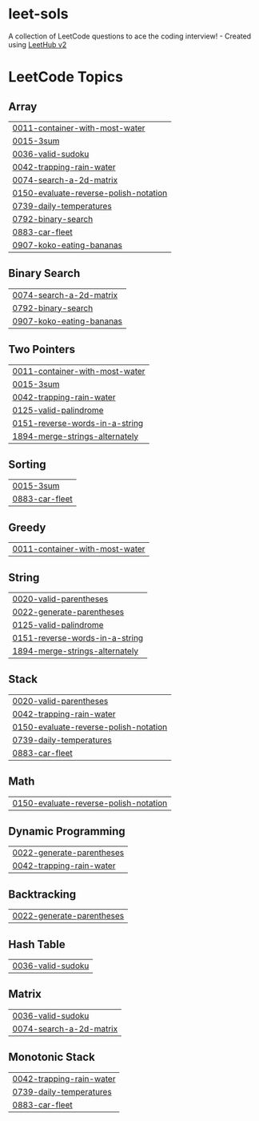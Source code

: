 # leet-sols
A collection of LeetCode questions to ace the coding interview! - Created using [LeetHub v2](https://github.com/arunbhardwaj/LeetHub-2.0)

<!---LeetCode Topics Start-->
# LeetCode Topics
## Array
|  |
| ------- |
| [0011-container-with-most-water](https://github.com/kshitijkale/leet-sols/tree/master/0011-container-with-most-water) |
| [0015-3sum](https://github.com/kshitijkale/leet-sols/tree/master/0015-3sum) |
| [0036-valid-sudoku](https://github.com/kshitijkale/leet-sols/tree/master/0036-valid-sudoku) |
| [0042-trapping-rain-water](https://github.com/kshitijkale/leet-sols/tree/master/0042-trapping-rain-water) |
| [0074-search-a-2d-matrix](https://github.com/kshitijkale/leet-sols/tree/master/0074-search-a-2d-matrix) |
| [0150-evaluate-reverse-polish-notation](https://github.com/kshitijkale/leet-sols/tree/master/0150-evaluate-reverse-polish-notation) |
| [0739-daily-temperatures](https://github.com/kshitijkale/leet-sols/tree/master/0739-daily-temperatures) |
| [0792-binary-search](https://github.com/kshitijkale/leet-sols/tree/master/0792-binary-search) |
| [0883-car-fleet](https://github.com/kshitijkale/leet-sols/tree/master/0883-car-fleet) |
| [0907-koko-eating-bananas](https://github.com/kshitijkale/leet-sols/tree/master/0907-koko-eating-bananas) |
## Binary Search
|  |
| ------- |
| [0074-search-a-2d-matrix](https://github.com/kshitijkale/leet-sols/tree/master/0074-search-a-2d-matrix) |
| [0792-binary-search](https://github.com/kshitijkale/leet-sols/tree/master/0792-binary-search) |
| [0907-koko-eating-bananas](https://github.com/kshitijkale/leet-sols/tree/master/0907-koko-eating-bananas) |
## Two Pointers
|  |
| ------- |
| [0011-container-with-most-water](https://github.com/kshitijkale/leet-sols/tree/master/0011-container-with-most-water) |
| [0015-3sum](https://github.com/kshitijkale/leet-sols/tree/master/0015-3sum) |
| [0042-trapping-rain-water](https://github.com/kshitijkale/leet-sols/tree/master/0042-trapping-rain-water) |
| [0125-valid-palindrome](https://github.com/kshitijkale/leet-sols/tree/master/0125-valid-palindrome) |
| [0151-reverse-words-in-a-string](https://github.com/kshitijkale/leet-sols/tree/master/0151-reverse-words-in-a-string) |
| [1894-merge-strings-alternately](https://github.com/kshitijkale/leet-sols/tree/master/1894-merge-strings-alternately) |
## Sorting
|  |
| ------- |
| [0015-3sum](https://github.com/kshitijkale/leet-sols/tree/master/0015-3sum) |
| [0883-car-fleet](https://github.com/kshitijkale/leet-sols/tree/master/0883-car-fleet) |
## Greedy
|  |
| ------- |
| [0011-container-with-most-water](https://github.com/kshitijkale/leet-sols/tree/master/0011-container-with-most-water) |
## String
|  |
| ------- |
| [0020-valid-parentheses](https://github.com/kshitijkale/leet-sols/tree/master/0020-valid-parentheses) |
| [0022-generate-parentheses](https://github.com/kshitijkale/leet-sols/tree/master/0022-generate-parentheses) |
| [0125-valid-palindrome](https://github.com/kshitijkale/leet-sols/tree/master/0125-valid-palindrome) |
| [0151-reverse-words-in-a-string](https://github.com/kshitijkale/leet-sols/tree/master/0151-reverse-words-in-a-string) |
| [1894-merge-strings-alternately](https://github.com/kshitijkale/leet-sols/tree/master/1894-merge-strings-alternately) |
## Stack
|  |
| ------- |
| [0020-valid-parentheses](https://github.com/kshitijkale/leet-sols/tree/master/0020-valid-parentheses) |
| [0042-trapping-rain-water](https://github.com/kshitijkale/leet-sols/tree/master/0042-trapping-rain-water) |
| [0150-evaluate-reverse-polish-notation](https://github.com/kshitijkale/leet-sols/tree/master/0150-evaluate-reverse-polish-notation) |
| [0739-daily-temperatures](https://github.com/kshitijkale/leet-sols/tree/master/0739-daily-temperatures) |
| [0883-car-fleet](https://github.com/kshitijkale/leet-sols/tree/master/0883-car-fleet) |
## Math
|  |
| ------- |
| [0150-evaluate-reverse-polish-notation](https://github.com/kshitijkale/leet-sols/tree/master/0150-evaluate-reverse-polish-notation) |
## Dynamic Programming
|  |
| ------- |
| [0022-generate-parentheses](https://github.com/kshitijkale/leet-sols/tree/master/0022-generate-parentheses) |
| [0042-trapping-rain-water](https://github.com/kshitijkale/leet-sols/tree/master/0042-trapping-rain-water) |
## Backtracking
|  |
| ------- |
| [0022-generate-parentheses](https://github.com/kshitijkale/leet-sols/tree/master/0022-generate-parentheses) |
## Hash Table
|  |
| ------- |
| [0036-valid-sudoku](https://github.com/kshitijkale/leet-sols/tree/master/0036-valid-sudoku) |
## Matrix
|  |
| ------- |
| [0036-valid-sudoku](https://github.com/kshitijkale/leet-sols/tree/master/0036-valid-sudoku) |
| [0074-search-a-2d-matrix](https://github.com/kshitijkale/leet-sols/tree/master/0074-search-a-2d-matrix) |
## Monotonic Stack
|  |
| ------- |
| [0042-trapping-rain-water](https://github.com/kshitijkale/leet-sols/tree/master/0042-trapping-rain-water) |
| [0739-daily-temperatures](https://github.com/kshitijkale/leet-sols/tree/master/0739-daily-temperatures) |
| [0883-car-fleet](https://github.com/kshitijkale/leet-sols/tree/master/0883-car-fleet) |
<!---LeetCode Topics End-->